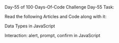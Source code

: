 Day-55 of 100-Days-Of-Code Challenge
Day-55 Task:

Read the following Articles and Code along with it:

Data Types in JavaScript

Interaction: alert, prompt, confirm in JavaScript
